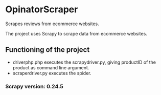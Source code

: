 # OpinatorScraper
Scrapes reviews from ecommerce websites.

The project uses Scrapy to scrape data from ecommerce websites.
## Functioning of the project

* driverphp.php executes the scrapydriver.py, giving productID of the product as command line
  argument.
* scraperdriver.py executes the spider.

### Scrapy version: 0.24.5
